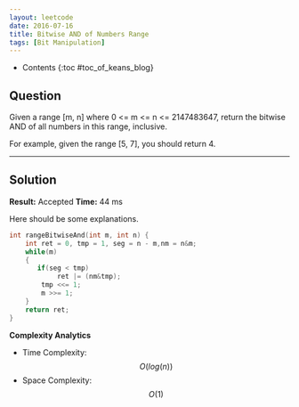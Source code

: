 ```yaml
---
layout: leetcode
date: 2016-07-16
title: Bitwise AND of Numbers Range
tags: [Bit Manipulation]
---
```


* Contents
{:toc #toc_of_keans_blog}

## Question

 Given a range [m, n] where 0 <= m <= n <= 2147483647, return the bitwise AND of all numbers in this range, inclusive.

For example, given the range [5, 7], you should return 4.

***

## Solution

**Result:** Accepted **Time:** 44 ms

Here should be some explanations.

```c
int rangeBitwiseAnd(int m, int n) {
    int ret = 0, tmp = 1, seg = n - m,nm = n&m;
    while(m)
    {
       if(seg < tmp)
            ret |= (nm&tmp);
        tmp <<= 1;
        m >>= 1;
    }
    return ret;
}
```

**Complexity Analytics**

- Time Complexity: $$O(log(n))$$
- Space Complexity: $$O(1)$$
